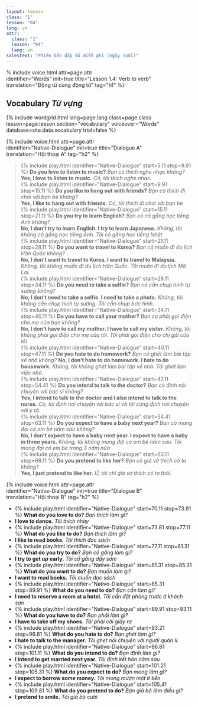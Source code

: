 ```yaml
---
layout: lesson
class: "1"
lesson: "04"
lang: vn
attr:
  class: "1"
  lesson: "04"
  lang: vn
salestext: "Phiên bản đầy đủ miễn phí (ngày cuối)"
---
```


%  include voice.html attr=page.attr  
	identifier="Words"  init=true
	title="Lesson 1.4: Verb to verb"        
	translation="Động từ cùng động từ"
    tag="h1" %}

## Vocabulary *Từ vựng*

{% include wordgrid.html lang=page.lang
		class=page.class 
		lesson=page.lesson 
		section="vocabulary"
		voiceover="Words"
		database=site.data.vocabulary 
		trial=false %}

{%  include voice.html attr=page.attr  
	identifier="Native-Dialogue"  init=true
	title="Dialogue A"        
	translation="Hội thoại A"
    tag="h2" %}

> {% include play.html identifier="Native-Dialogue" start=5.11 stop=9.91 %} **Do you love to listen to music?** *Bạn có thích nghe nhạc không?*  
> **Yes, I love to listen to music.** *Có, tôi thích nghe nhạc.*  
> {% include play.html identifier="Native-Dialogue" start=9.91 stop=15.11 %} **Do you like to hang out with friends?** *Bạn có thích đi chơi với bạn bè không?*    
> **Yes, I like to hang out with friends.** *Có, tôi thích đi chơi với bạn bè*    
> {% include play.html identifier="Native-Dialogue" start=15.11 stop=21.11 %} **Do you try to learn English?** *Bạn có cố gắng học tiếng Anh không?*  
> **No, I don’t try to learn English. I try to learn Japanese.** *Không, tôi không cố gắng học tiếng Anh. Tôi cố gắng học tiếng Nhật*  
> {% include play.html identifier="Native-Dialogue" start=21.11 stop=28.11 %} **Do you want to travel to Korea?** *Bạn có muốn đi du lịch Hàn Quốc không?*  
> **No, I don’t want to travel to Korea. I want to travel to Malaysia.** *Không, tôi không muốn đi du lịch Hàn Quốc. Tôi muốn đi du lịch Mã Lai.*  
> {% include play.html identifier="Native-Dialogue" start=28.11 stop=34.11 %} **Do you need to take a selfie?** *Bạn có cần chụp hình tự sướng không?*  
> **No, I don’t need to take a selfie. I need to take a photo.** *Không, tôi không cần chụp hình tự sướng. Tôi cần chụp bức hình.*    
> {% include play.html identifier="Native-Dialogue" start=34.11 stop=40.11 %} **Do you have to call your mother?** *Bạn có phải gọi điện cho mẹ của bạn không?*  
> **No, I don’t have to call my mother. I have to call my sister.** *Không, tôi không phải gọi điện cho mẹ của tôi. Tôi phải gọi điện cho chị gái của tôi*   
> {% include play.html identifier="Native-Dialogue" start=40.11 stop=47.11 %} **Do you hate to do homework?** *Bạn có ghét làm bài tập về nhà không?*
> **No, I don’t hate to do homework. I hate to do housework.** *Không, tôi không ghét làm bài tập về nhà. Tôi ghét làm việc nhà.*  
> {% include play.html identifier="Native-Dialogue" start=47.11 stop=54.41 %} **Do you intend to talk to the doctor?** *Bạn có định nói chuyện với bác sĩ không?*  
> **Yes, I intend to talk to the doctor and I also intend to talk to the nurse.** *Có, tôi định nói chuyện với bác sĩ và tôi cũng định nói chuyện với y tá.*   
> {% include play.html identifier="Native-Dialogue" start=54.41 stop=63.11 %} **Do you expect to have a baby next year?** *Bạn có mong đợi có em bé năm sau không?*  
> **No, I don’t expect to have a baby next year. I expect to have a baby in three years.** *Không, tôi không mong đợi có em bé năm sau. Tôi mong đợi có em bé trong 3 năm nữa*  
> {% include play.html identifier="Native-Dialogue" start=63.11 stop=68.11 %} **Do you pretend to like her?** *Bạn có giả vờ thích cô ta không?*  
> **Yes, I just pretend to like her.** *Ừ, tôi chỉ giả vờ thích cô ta thôi.*  

{%  include voice.html attr=page.attr  
	identifier="Native-Dialogue"  init=true
	title="Dialogue B"        
	translation="Hội thoại B"
    tag="h2" %}

- {% include play.html identifier="Native-Dialogue" start=70.11 stop=73.91 %} **What do you love to do?** *Bạn thích làm gì?*
- **I love to dance.** *Tôi thích nhảy*
- {% include play.html identifier="Native-Dialogue" start=73.81 stop=77.11 %} **What do you like to do?** *Bạn thích làm gì?*
- **I like to read books.** *Tôi thích đọc sách*
- {% include play.html identifier="Native-Dialogue" start=77.11 stop=81.31 %} **What do you try to do?** *Bạn cố gắng làm gì?*
- **I try to get up early.** *Tôi cố gắng dậy sớm*
- {% include play.html identifier="Native-Dialogue" start=81.31 stop=85.31 %} **What do you want to do?** *Bạn muốn làm gì?*
- **I want to read books.** *Tôi muốn đọc sách*
- {% include play.html identifier="Native-Dialogue" start=85.31 stop=89.91 %} **What do you need to do?** *Bạn cần làm gì?*
- **I need to reserve a room at a hotel.** *Tôi cần đặt phòng trước ở khách sạn*
- {% include play.html identifier="Native-Dialogue" start=89.91 stop=93.11 %} **What do you have to do?** *Bạn phải làm gì?*
- **I have to take off my shoes.** *Tôi phải cởi giày ra*
- {% include play.html identifier="Native-Dialogue" start=93.21 stop=96.81 %} **What do you hate to do?** *Bạn ghét làm gì?*
- **I hate to talk to the manager.** *Tôi ghét nói chuyện với người quản lí.*
- {% include play.html identifier="Native-Dialogue" start=96.81 stop=101.11 %} **What do you intend to do?** *Bạn định làm gì?*
- **I intend to get married next year.** *Tôi định kết hôn năm sau*
- {% include play.html identifier="Native-Dialogue" start=101.21 stop=105.31 %} **What do you expect to do?** *Bạn mong làm gì?*
- **I expect to borrow some money.** *Tôi mong mượn một ít tiền*
- {% include play.html identifier="Native-Dialogue" start=105.41 stop=109.81 %} **What do you pretend to do?** *Bạn giả bộ làm điều gì?*
- **I pretend to smile.** *Tôi giả bộ cười*

 
 